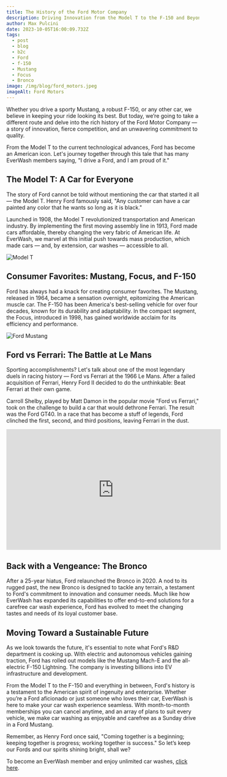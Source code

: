 ```yaml
---
title: The History of the Ford Motor Company
description: Driving Innovation from the Model T to the F-150 and Beyond
author: Max Pulcini
date: 2023-10-05T16:00:09.732Z
tags:
  - post
  - blog
  - b2c
  - Ford
  - f-150
  - Mustang
  - Focus
  - Bronco
image: /img/blog/ford_motors.jpeg
imageAlt: Ford Motors
---
```

Whether you drive a sporty Mustang, a robust F-150, or any other car, we believe in keeping your ride looking its best. But today, we’re going to take a different route and delve into the rich history of the Ford Motor Company — a story of innovation, fierce competition, and an unwavering commitment to quality. 

From the Model T to the current technological advances, Ford has become an American icon. Let's journey together through this tale that has many EverWash members saying, "I drive a Ford, and I am proud of it."

## The Model T: A Car for Everyone

The story of Ford cannot be told without mentioning the car that started it all — the Model T. Henry Ford famously said, "Any customer can have a car painted any color that he wants so long as it is black." 

Launched in 1908, the Model T revolutionized transportation and American industry. By implementing the first moving assembly line in 1913, Ford made cars affordable, thereby changing the very fabric of American life. At EverWash, we marvel at this initial push towards mass production, which made cars — and, by extension, car washes — accessible to all.

![Model T](/img/blog/model-t.jpeg "Model T")

## Consumer Favorites: Mustang, Focus, and F-150

Ford has always had a knack for creating consumer favorites. The Mustang, released in 1964, became a sensation overnight, epitomizing the American muscle car. The F-150 has been America's best-selling vehicle for over four decades, known for its durability and adaptability. In the compact segment, the Focus, introduced in 1998, has gained worldwide acclaim for its efficiency and performance.

![Ford Mustang](/img/blog/ford_mustang.png "Ford Mustang")

## Ford vs Ferrari: The Battle at Le Mans

Sporting accomplishments? Let's talk about one of the most legendary duels in racing history — Ford vs Ferrari at the 1966 Le Mans. After a failed acquisition of Ferrari, Henry Ford II decided to do the unthinkable: Beat Ferrari at their own game. 

Carroll Shelby, played by Matt Damon in the popular movie "Ford vs Ferrari," took on the challenge to build a car that would dethrone Ferrari. The result was the Ford GT40. In a race that has become a stuff of legends, Ford clinched the first, second, and third positions, leaving Ferrari in the dust. 

<iframe width="560" height="315" src="https://www.youtube.com/embed/zyYgDtY2AMY?si=mT88SBsqWVniTNg2" title="YouTube video player" frameborder="0" allow="accelerometer; autoplay; clipboard-write; encrypted-media; gyroscope; picture-in-picture; web-share" allowfullscreen></iframe>

## Back with a Vengeance: The Bronco

After a 25-year hiatus, Ford relaunched the Bronco in 2020. A nod to its rugged past, the new Bronco is designed to tackle any terrain, a testament to Ford's commitment to innovation and consumer needs. Much like how EverWash has expanded its capabilities to offer end-to-end solutions for a carefree car wash experience, Ford has evolved to meet the changing tastes and needs of its loyal customer base.

## Moving Toward a Sustainable Future

As we look towards the future, it's essential to note what Ford's R&D department is cooking up. With electric and autonomous vehicles gaining traction, Ford has rolled out models like the Mustang Mach-E and the all-electric F-150 Lightning. The company is investing billions into EV infrastructure and development.

From the Model T to the F-150 and everything in between, Ford's history is a testament to the American spirit of ingenuity and enterprise. Whether you’re a Ford aficionado or just someone who loves their car, EverWash is here to make your car wash experience seamless. With month-to-month memberships you can cancel anytime, and an array of plans to suit every vehicle, we make car washing as enjoyable and carefree as a Sunday drive in a Ford Mustang.

Remember, as Henry Ford once said, "Coming together is a beginning; keeping together is progress; working together is success." So let’s keep our Fords and our spirits shining bright, shall we?

To become an EverWash member and enjoy unlimited car washes, [click here](https://www.everwash.com/members).